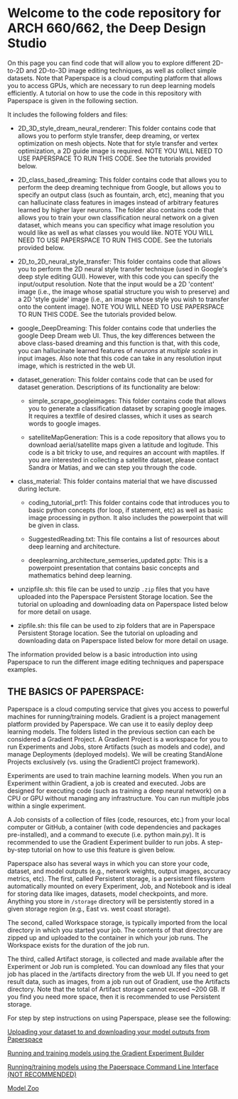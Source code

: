 # Welcome to the code repository for ARCH 660/662, the Deep Design Studio
On this page you can find code that will allow you to explore different 2D-to-2D and 2D-to-3D image editing techniques, as well as collect simple datasets. Note that Paperspace is a cloud computing platform that allows you to access GPUs, which are necessary to run deep learning models efficiently. A tutorial on how to use the code in this repository with Paperspace is given in the following section.


It includes the following folders and files:

+ 2D_3D_style_dream_neural_renderer:
This folder contains code that allows you to perform style transfer, deep dreaming, or vertex optimization on mesh objects. Note that for style transfer and vertex optimization, a 2D guide image is required. NOTE YOU WILL NEED TO USE PAPERSPACE TO RUN THIS CODE. See the tutorials provided below.

+ 2D_class_based_dreaming:
This folder contains code that allows you to perform the deep dreaming technique from Google, but allows you to specify an output class (such as fountain, arch, etc), meaning that you can hallucinate class features in images instead of arbitrary features learned by higher layer neurons. The folder also contains code that allows you to train your own classification neural network on a given dataset, which means you can specificy what image resolution you would like as well as what classes you would like. NOTE YOU WILL NEED TO USE PAPERSPACE TO RUN THIS CODE. See the tutorials provided below.

+ 2D_to_2D_neural_style_transfer:
This folder contains code that allows you to perform the 2D neural style transfer technique (used in Google's deep style editing GUI). However, with this code you can specify the input/output resolution. Note that the input would be a 2D 'content' image (i.e., the image whose spatial structure you wish to preserve) and a 2D 'style guide' image (i.e., an image whose style you wish to transfer onto the content image). NOTE YOU WILL NEED TO USE PAPERSPACE TO RUN THIS CODE. See the tutorials provided below.

+ google_DeepDreaming:
This folder contains code that underlies the google Deep Dream web UI. Thus, the key differences between the above class-based dreaming and this function is that, with this code, you can hallucinate learned features of *neurons* at *multiple scales* in input images. Also note that this code can take in any resolution input image, which is restricted in the web UI.

+ dataset_generation: 
This folder contains code that can be used for dataset generation. Descriptions of its functionality are below:

  + simple_scrape_googleimages:
  This folder contains code that allows you to generate a classification dataset by scraping google images. It requires a     textfile of desired classes, which it uses as search words to google images. 

  + satelliteMapGeneration:
  This is a code repository that allows you to download aerial/satellite maps given a latitude and logitude. This code is a bit tricky to use, and requires an account with maptiles. If you are interested in collecting a satellite dataset, please contact Sandra or Matias, and we can step you through the code. 

+ class_material:
This folder contains material that we have discussed during lecture.
  + coding_tutorial_prt1:
  This folder contains code that introduces you to basic python concepts (for loop, if statement, etc) as well as basic image processing in python. It also includes the powerpoint that will be given in class. 

  + SuggestedReading.txt:
  This file contains a list of resources about deep learning and architecture. 
  
  + deeplearning_architecture_semseries_updated.pptx:
  This is a powerpoint presentation that contains basic concepts and mathematics behind deep learning.

+ unzipfile.sh: this file can be used to unzip `.zip` files that you have uploaded into the Paperspace Persistent Storage location. See the tutorial on uploading and downloading data on Paperspace listed below for more detail on usage.

+ zipfile.sh: this file can be used to zip folders that are in Paperspace Persistent Storage location. See the tutorial on uploading and downloading data on Paperspace listed below for more detail on usage.

The information provided below is a basic introduction into using Paperspace to run the different image editing techniques and paperspace examples. 

## THE BASICS OF PAPERSPACE:
Paperspace is a cloud computing service that gives you access to powerful machines for running/training models. Gradient is a project management platform provided by Paperspace. We can use it to easily deploy deep learning models. 
The folders listed in the previous section can each be considered a Gradient Project. 
A Gradient Project is a workspace for you to run Experiments and Jobs, store Artifacts (such as models and code), and manage Deployments (deployed models). We will be creating StandAlone Projects exclusively (vs. using the GradientCI project framework). 

Experiments are used to train machine learning models. When you run an Experiment within Gradient, a job is created and executed. Jobs are designed for executing code (such as training a deep neural network) on a CPU or GPU without managing any infrastructure. You can run multiple jobs within a single experiment.

A Job consists of a collection of files (code, resources, etc.) from your local computer or GitHub, a container (with code dependencies and packages pre-installed), and a command to execute (i.e. python main.py). It is recommended to use the Gradient Experiment builder to run jobs. A step-by-step tutorial on how to use this feature is given below.

Paperspace also has several ways in which you can store your code, dataset, and model outputs (e.g., network weights, output images, accuracy metrics, etc). The first, called Persistent storage, is a persistent filesystem automatically mounted on every Experiment, Job, and Notebook and is ideal for storing data like images, datasets, model checkpoints, and more. Anything you store in `/storage` directory will be persistently stored in a given storage region (e.g., East vs. west coast storage).

The second, called Workspace storage, is typically imported from the local directory in which you started your job. The contents of that directory are zipped up and uploaded to the container in which your job runs. The Workspace exists for the duration of the job run.  

The third, called Artifact storage, is collected and made available after the Experiment or Job run is completed. You can download any files that your job has placed in the /artifacts directory from the web UI. If you need to get result data, such as images, from a job run out of Gradient, use the Artifacts directory. Note that the total of Artifact storage cannot exceed ~200 GB. If you find you need more space, then it is recommended to use Persistent storage.

For step by step instructions on using Paperspace, please see the following:

[Uploading your dataset to and downloading your model outputs from Paperspace](paperspace_tutorials/Paperspace_uploadingdata.md)

[Running and training models using the Gradient Experiment Builder](paperspace_tutorials/Paperspace_usingExpBuilder.md)

[Running/training models using the Paperspace Command Line Interface (NOT RECOMMENDED)](paperspace_tutorials/Paperspace_usingtheCLI.md)

[Model Zoo](paperspace_tutorials/model_zoo.md)

